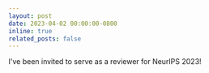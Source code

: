 ```yaml
---
layout: post
date: 2023-04-02 00:00:00-0800
inline: true
related_posts: false
---
```


I've been invited to serve as a reviewer for NeurIPS 2023!
